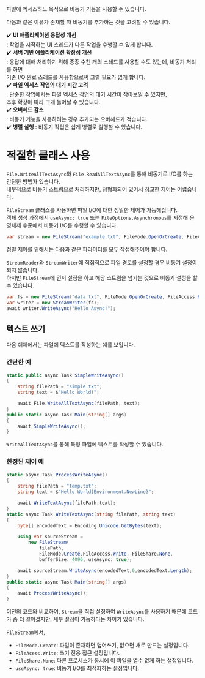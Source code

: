 파일에 엑세스하느 목적으로 비동기 기능을 사용할 수 있습니다.     

다음과 같은 이유가 존재할 때 비동기를 추가하는 것을 고려할 수 있습니다.   

✔️ **UI 애플리케이션 응답성 개선**       
: 작업을 시작하는 UI 스레드가 다른 작업을 수행할 수 있게 합니다.    
✔️ **서버 기반 애플리케이션 확장성 개선**        
: 응답에 대해 처리하기 위해 종종 수천 개의 스레드를 사용할 수도 있는데, 비동기 처리를 하면     
기존 I/O 완료 스레드를 사용함으로써 그럴 필요가 없게 합니다.       
✔️ **파일 엑세스 작업의 대기 시간 고려**      
: 단순한 작업에서는 파일 엑세스 작업의 대기 시간이 작아보일 수 있지만,      
추후 확장에 따라 크게 늘어날 수 있습니다.      
✔️ **오버헤드 감소**      
: 비동기 기능을 사용하려는 경우 추가되는 오버헤드가 적습니다.    
✔️ **병렬 실행**
: 비동기 작업은 쉽게 병렬로 실행할 수 있습니다.    

# 적절한 클래스 사용
`File.WriteAllTextAsync`와 `File.ReadAllTextAsync`를 통해 비동기로 I/O를 하는 간단한 방법가 있습니다.     
내부적으로 비동기 스트림으로 처리하지만, 정형화되어 있어서 정교한 제어는 어렵습니다.    

`FileStream` 클래스를 사용하면 파일 I/O에 대한 정밀한 제어가 가능해집니다.    
객체 생성 과정에서 `useAsync: true` 또는 `FileOptions.Asynchronous`를 지정해 운영체제 수준에서 비동기 I/O를 수행할 수 있습니다.   
```cs
var stream = new FileStream("example.txt", FileMode.OpenOrCreate, FileAccess.Write, FileShare.None, 4096, useAsync: true);
```
정밀 제어를 위해서는 다음과 같은 파라미터를 모두 작성해주어야 합니다.

`StreamReader`와 `StreamWriter`에 직접적으로 파일 경로를 설정할 경우 비동기 설정이 되지 않습니다.    
하지만 `FileStream`에 먼저 설정을 하고 해당 스트림을 넘기는 것으로 비동기 설정을 할 수 있습니다.   
```cs
var fs = new FileStream("data.txt", FileMode.OpenOrCreate, FileAccess.ReadWrite, FileShare.None, 4096, useAsync: true);
var writer = new StreamWriter(fs);
await writer.WriteAsync("Hello Async!");
```

## 텍스트 쓰기
다음 예제에서는 파일에 텍스트를 작성하는 예를 보입니다.  

### 간단한 예
```cs
static public async Task SimpleWriteAsync()
{
    string filePath = "simple.txt";
    string text = $"Hello World!";

    await File.WriteAllTextAsync(filePath, text);
}
public static async Task Main(string[] args)
{
    await SimpleWriteAsync();
}
```
`WriteAllTextAsync`를 통해 특정 파일에 텍스트를 작성할 수 있습니다.   

### 한정된 제어 예
```cs
static async Task ProcessWriteAsync()
{
    string filePath = "temp.txt";
    string text = $"Hello World{Environment.NewLine}";

    await WriteTextAsync(filePath,text);
}
static async Task WriteTextAsync(string filePath, string text)
{
    byte[] encodedText = Encoding.Unicode.GetBytes(text);

    using var sourceStream = 
        new FileStream(
            filePath,
            FileMode.Create,FileAccess.Write, FileShare.None,
            bufferSize: 4096, useAsync: true);

    await sourceStream.WriteAsync(encodedText,0,encodedText.Length);
}
public static async Task Main(string[] args)
{
    await ProcessWriteAsync();
}
```
이전의 코드와 비교하여, `Stream`을 직접 설정하여 `WriteAsync`를 사용하기 때문에 
코드가 좀 더 길어졌지만, 세부 설정이 가능하다는 차이가 있습니다.  

`FileStream`에서,    
 - `FileMode.Create`: 파일이 존재하면 덮어쓰기, 없으면 새로 만드는 설정입니다.
 - `FileAcess.Write`: 쓰기 전용 접근 설정입니다.
 - `FileShare.None`: 다른 프로세스가 동시에 이 파일을 열수 없게 하는 설정입니다.
 - `useAsync: true`: 비동기 I/O를 최적화하는 설정입니다.   
